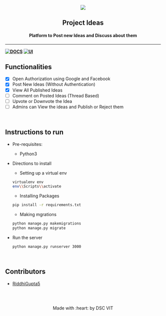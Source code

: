 <p align="center">
	<img src="https://user-images.githubusercontent.com/30529572/72455010-fb38d400-37e7-11ea-9c1e-8cdeb5f5906e.png" />
	<h2 align="center"> Project Ideas </h2>
	<h4 align="center"> Platform to Post new Ideas and Discuss about them <h4>
</p>

---
[![DOCS](https://img.shields.io/badge/Documentation-see%20docs-green?style=flat-square&logo=appveyor)](INSERT_LINK_FOR_DOCS_HERE) 
  [![UI ](https://img.shields.io/badge/User%20Interface-Link%20to%20UI-orange?style=flat-square&logo=appveyor)](INSERT_UI_LINK_HERE)


## Functionalities
- [x]  Open Authorization using Google and Facebook
- [x]  Post New Ideas (Without Authentication)
- [x]  View All Published Ideas
- [ ]  Comment on Posted Ideas (Thread Based)
- [ ]  Upvote or Downvote the Idea
- [ ]  Admins can View the ideas and Publish or Reject them

<br>


## Instructions to run

* Pre-requisites:
	-  Python3

* Directions to install
	- Setting up a virtual env 
	```bash
	virtualenv env
	env\\Scripts\\activate
	```
	- Installing Packages
	```bash
	pip install -r requirements.txt
	```
	- Making mgrations
	```bash
	python manage.py makemigrations
	python manage.py migrate
	````

* Run the server

	```bash
	python manage.py runserver 3000
	```

<br>

## Contributors

* [ RiddhiGupta5 ](https://github.com/RiddhiGupta5)



<br>
<br>

<p align="center">
	Made with :heart: by DSC VIT
</p>

